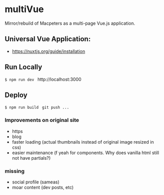 # multiVue
Mirror/rebuild of Macpeters as a multi-page Vue.js application.

## Universal Vue Application:
* https://nuxtjs.org/guide/installation

## Run Locally
``` $ npm run dev  ```
http://localhost:3000

## Deploy
``` $ npm run build ``` 
```  git push ... ```

### Improvements on original site
* https
* blog
* faster loading (actual thumbnails instead of original image resized in css)
* easier maintenance (f yeah for components.  Why does vanilla html still not have partials?)

### missing
* social profile (sameas)
* moar content (dev posts, etc)